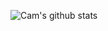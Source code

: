 ![Cam's github stats](https://github-readme-stats.vercel.app/api?username=cam-dres&show_icons=true&theme=prussian)
